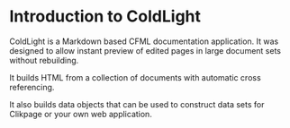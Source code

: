 # Introduction to ColdLight

ColdLight is a Markdown based CFML documentation application. It was designed to allow instant preview of edited pages in large document sets without rebuilding.

It builds HTML from a collection of documents with automatic cross referencing.

It also builds data objects that can be used to construct data sets for Clikpage or your own web application.
